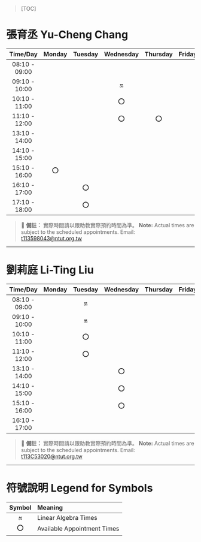 >[TOC]

# 張育丞 Yu-Cheng Chang

| Time/Day   | Monday | Tuesday | Wednesday | Thursday | Friday |
| :--------: | :----: | :-----: | :-------: | :------: | :----: |
| 08:10 - 09:00 |     |         |           |          |        |
| 09:10 - 10:00 |     |         |    :on:   |          |        |
| 10:10 - 11:00 |     |         |    :o:    |          |        |
| 11:10 - 12:00 |     |         |    :o:    |    :o:   |        |
| 13:10 - 14:00 |     |         |           |          |        |
| 14:10 - 15:00 |     |         |           |          |        |
| 15:10 - 16:00 | :o: |         |           |          |        |
| 16:10 - 17:00 |     |   :o:   |           |          |        |
| 17:10 - 18:00 |     |   :o:   |           |          |        |

> :loudspeaker: **備註：** 
> 實際時間請以跟助教實際預約時間為準。
> **Note:** Actual times are subject to the scheduled appointments.
> Email: [t113598043@ntut.org.tw](mailto:t113598043@ntut.org.tw)

---

# 劉莉庭 Li-Ting Liu

| Time/Day   | Monday | Tuesday | Wednesday | Thursday | Friday |
| :--------: | :----: | :-----: | :-------: | :------: | :----: |
| 08:10 - 09:00 |     |   :on:  |           |          |        |
| 09:10 - 10:00 |     |   :on:  |           |          |        |
| 10:10 - 11:00 |     |   :o:   |           |          |        |
| 11:10 - 12:00 |     |   :o:   |           |          |        |
| 13:10 - 14:00 |     |         |    :o:    |          |        |
| 14:10 - 15:00 |     |         |    :o:    |          |        |
| 15:10 - 16:00 |     |         |    :o:    |          |        |
| 16:10 - 17:00 |     |         |           |          |        |

> :loudspeaker: **備註：**
> 實際時間請以跟助教實際預約時間為準。
> **Note:** Actual times are subject to the scheduled appointments.
> Email: [t113C53020@ntut.org.tw](mailto:t113C53020@ntut.org.tw)

---

# 符號說明 Legend for Symbols
| Symbol | Meaning |
| :----: | :------ |
|  :on:  | Linear Algebra Times |
|  :o:   | Available Appointment Times |
